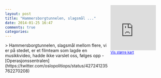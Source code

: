 ```yaml
---
layout: post
title: "Hammersborgtunnelen, slagsmål ..."
date: 2014-01-25 16:47
comments: true
categories: 
---
```

<div style="float:right; margin:5px; position:relative;top:-130px;"><iframe width="150" height="150" frameborder="0" scrolling="no" marginheight="0" marginwidth="0" src="http://maps.google.com/maps?q=Hammersborgtunnelen,+Oslo&hl=no&t=m&z=14&output=embed&iwloc=&"></iframe><br/><small><a href="http://maps.google.com/maps?q=Hammersborgtunnelen,+Oslo&hl=no&t=m&z=14&source=embed&iwloc=A" style="color:#0000FF;text-align:left" target="_new">Vis st&oslash;rre kart</a></small></div>
> Hammersborgtunnelen, slagsmål mellom flere, vi er på stedet, er et filmteam som lagde en musikkvideo, hadde ikke varslet oss, følges opp
- [Operasjonssentralen](https://twitter.com/oslopolitiops/status/427241235762270208)
